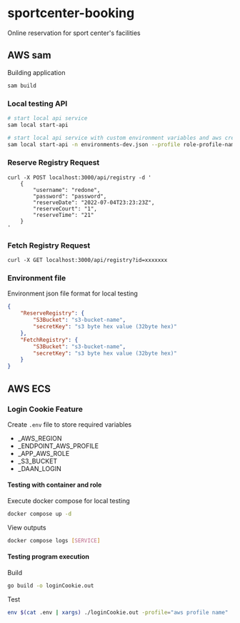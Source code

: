 # sportcenter-booking
Online reservation for sport center's facilities

## AWS sam
Building application
```
sam build
``` 
### Local testing API
```bash
# start local api service
sam local start-api

# start local api service with custom environment variables and aws credential profile name
sam local start-api -n environments-dev.json --profile role-profile-name
```

### Reserve Registry Request
```
curl -X POST localhost:3000/api/registry -d '
    {
        "username": "redone", 
        "password": "password", 
        "reserveDate": "2022-07-04T23:23:23Z", 
        "reserveCourt": "1", 
        "reserveTime": "21"
    }
'
```

### Fetch Registry Request
```
curl -X GET localhost:3000/api/registry?id=xxxxxxx
```

### Environment file
Environment json file format for local testing
```json
{
    "ReserveRegistry": {
        "S3Bucket": "s3-bucket-name",
        "secretKey": "s3 byte hex value (32byte hex)"
    },
    "FetchRegistry": {
        "S3Bucket": "s3-bucket-name",
        "secretKey": "s3 byte hex value (32byte hex)"
    }
}
```

## AWS ECS

### Login Cookie Feature
Create `.env` file to store required variables 
- _AWS_REGION
- _ENDPOINT_AWS_PROFILE
- _APP_AWS_ROLE
- _S3_BUCKET
- _DAAN_LOGIN

#### Testing with container and role
Execute docker compose for local testing
```bash
docker compose up -d
```
View outputs
```bash
docker compose logs [SERVICE]
```

#### Testing program execution
Build
```bash
go build -o loginCookie.out
```
Test
```bash
env $(cat .env | xargs) ./loginCookie.out -profile="aws profile name"
```